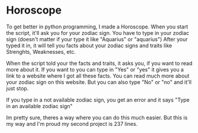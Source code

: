 # Horoscope
To get better in python programming, I made a Horoscope.
When you start the script, it'll ask you for your zodiac sign.
You have to type in your zodiac sign (doesn't matter if your type it like "Aquarius" or "aquarius")
After your typed it in, it will tell you facts about your zodiac signs and traits like Strenghts, Weaknesses, etc.

When the script told your the facts and traits, it asks you, if you want to read more about it.
If you want to you can type in "Yes" or "yes" it gives you a link to a website where I got all these facts. You can read much more about 
your zodiac sign on this website.
But you can also type "No" or "no" and it'll just stop.

If you type in a not available zodiac sign, you get an error and it says "Type in an available zodiac sign"


Im pretty sure, theres a way where you can do this much easier. But this is my way and I'm proud my second project is 237 lines.

